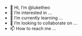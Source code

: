 - 👋 Hi, I’m @luketheo
- 👀 I’m interested in ...
- 🌱 I’m currently learning ...
- 💞️ I’m looking to collaborate on ...
- 📫 How to reach me ...

<!---
luketheo/luketheo is a ✨ special ✨ repository because its `README.md` (this file) appears on your GitHub profile.
You can click the Preview link to take a look at your changes.
--->
